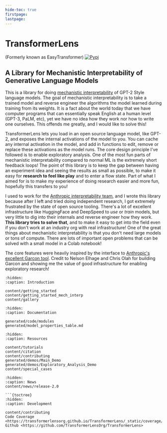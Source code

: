 ```yaml
---
hide-toc: true
firstpage:
lastpage:
---
```


# TransformerLens

(Formerly known as EasyTransformer) [![Pypi](https://img.shields.io/pypi/v/transformer-lens)](https://pypi.org/project/transformer-lens/)

## A Library for Mechanistic Interpretability of Generative Language Models

This is a library for doing [mechanistic interpretability](https://distill.pub/2020/circuits/zoom-in/) of GPT-2 Style language models. The goal of mechanistic interpretability is to take a trained model and reverse engineer the algorithms the model learned during training from its weights. It is a fact about the world today that we have computer programs that can essentially speak English at a human level (GPT-3, PaLM, etc), yet we have no idea how they work nor how to write one ourselves. This offends me greatly, and I would like to solve this! 

TransformerLens lets you load in an open source language model, like GPT-2, and exposes the internal activations of the model to you. You can cache any internal activation in the model, and add in functions to edit, remove or replace these activations as the model runs. The core design principle I've followed is to enable exploratory analysis. One of the most fun parts of mechanistic interpretability compared to normal ML is the extremely short feedback loops! The point of this library is to keep the gap between having an experiment idea and seeing the results as small as possible, to make it easy for **research to feel like play** and to enter a flow state. Part of what I aimed for is to make *my* experience of doing research easier and more fun, hopefully this transfers to you!

I used to work for the [Anthropic interpretability team](https://transformer-circuits.pub/), and I wrote this library because after I left and tried doing independent research, I got extremely frustrated by the state of open source tooling. There's a lot of excellent infrastructure like HuggingFace and DeepSpeed to *use* or *train* models, but very little to dig into their internals and reverse engineer how they work. **This library tries to solve that**, and to make it easy to get into the field even if you don't work at an industry org with real infrastructure! One of the great things about mechanistic interpretability is that you don't need large models or tons of compute. There are lots of important open problems that can be solved with a small model in a Colab notebook! 

The core features were heavily inspired by the interface to [Anthropic's excellent Garcon tool](https://transformer-circuits.pub/2021/garcon/index.html). Credit to Nelson Elhage and Chris Olah for building Garcon and showing me the value of good infrastructure for enabling exploratory research!

```{toctree}
:hidden:
:caption: Introduction

content/getting_started
content/getting_started_mech_interp
content/gallery
```

```{toctree}
:hidden:
:caption: Documentation

generated/code/modules
generated/model_properties_table.md
```

```{toctree}
:hidden:
:caption: Resources

content/tutorials
content/citation
content/contributing
generated/demos/Main_Demo
generated/demos/Exploratory_Analysis_Demo
content/special_cases
```

```{toctree}
:hidden:
:caption: News
content/news/release-2.0

```{toctree}
:hidden:
:caption: Development

content/contributing
Code Coverage <https://transformerlensorg.github.io/TransformerLens/_static/coverage/>
Github <https://github.com/TransformerLensOrg/TransformerLens>
```

